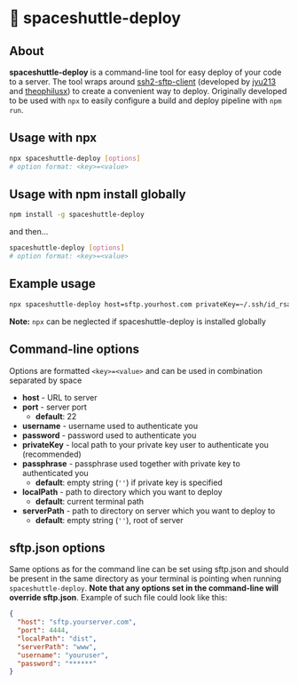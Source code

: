 # 🚀 spaceshuttle-deploy

## About

**spaceshuttle-deploy** is a command-line tool for easy deploy of your code to a server. The tool wraps around [ssh2-sftp-client](https://www.npmjs.com/package/ssh2-sftp-client) (developed by [jyu213](https://www.npmjs.com/~jyu213) and [theophilusx](https://www.npmjs.com/~theophilusx)) to create a convenient way to deploy. Originally developed to be used with `npx` to easily configure a build and deploy pipeline with `npm run`.

## Usage with **npx**

``` bash
npx spaceshuttle-deploy [options]
# option format: <key>=<value>
```

## Usage with **npm install** globally

``` bash
npm install -g spaceshuttle-deploy
```

and then...

``` bash
spaceshuttle-deploy [options]
# option format: <key>=<value>
```

## Example usage

``` bash
npx spaceshuttle-deploy host=sftp.yourhost.com privateKey=~/.ssh/id_rsa serverPath=www
```

**Note:** `npx` can be neglected if spaceshuttle-deploy is installed globally

## Command-line options

Options are formatted `<key>=<value>` and can be used in combination separated by space

- **host** - URL to server
- **port** - server port
  - **default**: 22
- **username** - username used to authenticate you
- **password** - password used to authenticate you
- **privateKey** - local path to your private key user to authenticate you (recommended)
- **passphrase** - passphrase used together with private key to authenticated you
  - **default**: empty string (`''`) if private key is specified
- **localPath** - path to directory which you want to deploy
  - **default**: current terminal path
- **serverPath** - path to directory on server which you want to deploy to
  - **default**: empty string (`''`), root of server

## sftp.json options

Same options as for the command line can be set using sftp.json
and should be present in the same directory as your terminal is
pointing when running `spaceshuttle-deploy`. **Note that any options set in the command-line will override sftp.json**. Example of such file could look like this:

``` json
{
  "host": "sftp.yourserver.com",
  "port": 4444,
  "localPath": "dist",
  "serverPath": "www",
  "username": "youruser",
  "password": "******"
}
```

